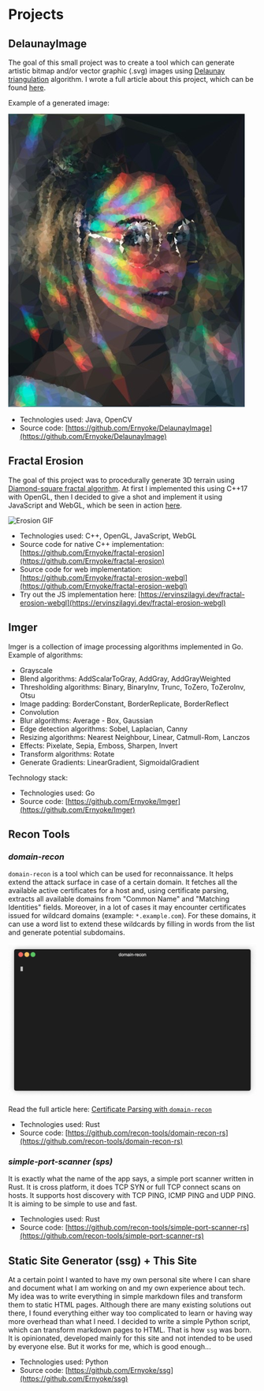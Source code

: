 # Projects

## DelaunayImage

The goal of this small project was to create a tool which can generate artistic bitmap and/or vector graphic (.svg) images using [Delaunay triangulation](https://en.wikipedia.org/wiki/Delaunay_triangulation) algorithm. I wrote a full article about this project, which can be found [here](https://ervinszilagyi.dev/articles/generate-low-poly-images-using-del-triangulation.html).

Example of a generated image:

![Triangulated output image](images/delaunay.jpg)

- Technologies used: Java, OpenCV
- Source code: [https://github.com/Ernyoke/DelaunayImage](https://github.com/Ernyoke/DelaunayImage)

## Fractal Erosion

The goal of this project was to procedurally generate 3D terrain using [Diamond-square fractal algorithm](https://en.wikipedia.org/wiki/Diamond-square_algorithm). At first I implemented this using C++17 with OpenGL, then I decided to give a shot and implement it using JavaScript and WebGL, which be seen in action [here](https://ervinszilagyi.dev/fractal-erosion-webgl).

![Erosion GIF](images/erosion_resized.gif)

- Technologies used: C++, OpenGL, JavaScript, WebGL
- Source code for native C++ implementation: [https://github.com/Ernyoke/fractal-erosion](https://github.com/Ernyoke/fractal-erosion)
- Source code for web implementation: [https://github.com/Ernyoke/fractal-erosion-webgl](https://github.com/Ernyoke/fractal-erosion-webgl)
- Try out the JS implementation here: [https://ervinszilagyi.dev/fractal-erosion-webgl](https://ervinszilagyi.dev/fractal-erosion-webgl)

## Imger

Imger is a collection of image processing algorithms implemented in Go. Example of algorithms:

- Grayscale
- Blend algorithms: AddScalarToGray, AddGray, AddGrayWeighted
- Thresholding algorithms: Binary, BinaryInv, Trunc, ToZero, ToZeroInv, Otsu
- Image padding: BorderConstant, BorderReplicate, BorderReflect
- Convolution
- Blur algorithms: Average - Box, Gaussian
- Edge detection algorithms: Sobel, Laplacian, Canny
- Resizing algorithms: Nearest Neighbour, Linear, Catmull-Rom, Lanczos
- Effects: Pixelate, Sepia, Emboss, Sharpen, Invert
- Transform algorithms: Rotate
- Generate Gradients: LinearGradient, SigmoidalGradient

Technology stack:

- Technologies used: Go
- Source code: [https://github.com/Ernyoke/Imger](https://github.com/Ernyoke/Imger)

## Recon Tools

### *domain-recon*

`domain-recon` is a tool which can be used for reconnaissance. It helps extend the attack surface in case of a certain domain. It fetches all the available active certificates for a host and, using certificate parsing, extracts all available domains from "Common Name" and "Matching Identities" fields. Moreover, in a lot of cases it may encounter certificates issued for wildcard domains (example: `*.example.com`). For these domains, it can use a word list to extend these wildcards by filling in words from the list and generate potential subdomains.

![domain-recon in action](images/domain-recon.gif)

Read the full article here: [Certificate Parsing with `domain-recon`](articles/certificate-parsing-with-domain-recon)

- Technologies used: Rust
- Source code: [https://github.com/recon-tools/domain-recon-rs](https://github.com/recon-tools/domain-recon-rs)

### *simple-port-scanner (sps)*

It is exactly what the name of the app says, a simple port scanner written in Rust. It is cross platform, it does TCP SYN or full TCP connect scans on hosts. It supports host discovery with TCP PING, ICMP PING and UDP PING. It is aiming to be simple to use and fast.

- Technologies used: Rust
- Source code: [https://github.com/recon-tools/simple-port-scanner-rs](https://github.com/recon-tools/simple-port-scanner-rs)

## Static Site Generator (ssg) + This Site

At a certain point I wanted to have my own personal site where I can share and document what I am working on and my own experience about tech. My idea was to write everything in simple markdown files and transform them to static HTML pages. Although there are many existing solutions out there, I found everything either way too complicated to learn or having way more overhead than what I need. I decided to write a simple Python script, which can transform markdown pages to HTML. That is how `ssg` was born. It is opinionated, developed mainly for this site and not intended to be used by everyone else. But it works for me, which is good enough...

- Technologies used: Python
- Source code: [https://github.com/Ernyoke/ssg](https://github.com/Ernyoke/ssg)